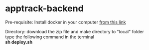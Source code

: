 # apptrack-backend

Pre-requisite:
Install docker in your computer [from this link](https://hub.docker.com/editions/community/docker-ce-desktop-mac)

Directory:
download the zip file and make directory to "local" folder
<br>
type the following command in the terminal 
<br>
__sh deploy.sh__
